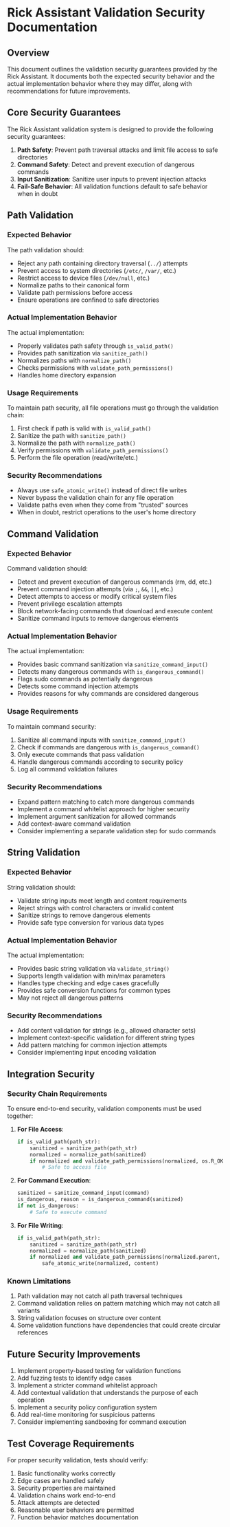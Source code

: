 # Rick Assistant Validation Security Documentation

## Overview

This document outlines the validation security guarantees provided by the Rick Assistant. It documents both the expected security behavior and the actual implementation behavior where they may differ, along with recommendations for future improvements.

## Core Security Guarantees

The Rick Assistant validation system is designed to provide the following security guarantees:

1. **Path Safety**: Prevent path traversal attacks and limit file access to safe directories
2. **Command Safety**: Detect and prevent execution of dangerous commands
3. **Input Sanitization**: Sanitize user inputs to prevent injection attacks
4. **Fail-Safe Behavior**: All validation functions default to safe behavior when in doubt

## Path Validation

### Expected Behavior

The path validation should:
- Reject any path containing directory traversal (`../`) attempts
- Prevent access to system directories (`/etc/`, `/var/`, etc.)
- Restrict access to device files (`/dev/null`, etc.)
- Normalize paths to their canonical form
- Validate path permissions before access
- Ensure operations are confined to safe directories

### Actual Implementation Behavior

The actual implementation:
- Properly validates path safety through `is_valid_path()`
- Provides path sanitization via `sanitize_path()`
- Normalizes paths with `normalize_path()`
- Checks permissions with `validate_path_permissions()`
- Handles home directory expansion

### Usage Requirements

To maintain path security, all file operations must go through the validation chain:
1. First check if path is valid with `is_valid_path()`
2. Sanitize the path with `sanitize_path()`
3. Normalize the path with `normalize_path()`
4. Verify permissions with `validate_path_permissions()`
5. Perform the file operation (read/write/etc.)

### Security Recommendations

- Always use `safe_atomic_write()` instead of direct file writes
- Never bypass the validation chain for any file operation
- Validate paths even when they come from "trusted" sources
- When in doubt, restrict operations to the user's home directory

## Command Validation

### Expected Behavior

Command validation should:
- Detect and prevent execution of dangerous commands (rm, dd, etc.)
- Prevent command injection attempts (via `;`, `&&`, `||`, etc.)
- Detect attempts to access or modify critical system files
- Prevent privilege escalation attempts
- Block network-facing commands that download and execute content
- Sanitize command inputs to remove dangerous elements

### Actual Implementation Behavior

The actual implementation:
- Provides basic command sanitization via `sanitize_command_input()`
- Detects many dangerous commands with `is_dangerous_command()`
- Flags sudo commands as potentially dangerous
- Detects some command injection attempts
- Provides reasons for why commands are considered dangerous

### Usage Requirements

To maintain command security:
1. Sanitize all command inputs with `sanitize_command_input()`
2. Check if commands are dangerous with `is_dangerous_command()`
3. Only execute commands that pass validation
4. Handle dangerous commands according to security policy
5. Log all command validation failures

### Security Recommendations

- Expand pattern matching to catch more dangerous commands
- Implement a command whitelist approach for higher security
- Implement argument sanitization for allowed commands
- Add context-aware command validation
- Consider implementing a separate validation step for sudo commands

## String Validation

### Expected Behavior

String validation should:
- Validate string inputs meet length and content requirements
- Reject strings with control characters or invalid content
- Sanitize strings to remove dangerous elements
- Provide safe type conversion for various data types

### Actual Implementation Behavior

The actual implementation:
- Provides basic string validation via `validate_string()`
- Supports length validation with min/max parameters
- Handles type checking and edge cases gracefully
- Provides safe conversion functions for common types
- May not reject all dangerous patterns

### Security Recommendations

- Add content validation for strings (e.g., allowed character sets)
- Implement context-specific validation for different string types
- Add pattern matching for common injection attempts
- Consider implementing input encoding validation

## Integration Security

### Security Chain Requirements

To ensure end-to-end security, validation components must be used together:

1. **For File Access**:
   ```python
   if is_valid_path(path_str):
       sanitized = sanitize_path(path_str)
       normalized = normalize_path(sanitized)
       if normalized and validate_path_permissions(normalized, os.R_OK):
           # Safe to access file
   ```

2. **For Command Execution**:
   ```python
   sanitized = sanitize_command_input(command)
   is_dangerous, reason = is_dangerous_command(sanitized)
   if not is_dangerous:
       # Safe to execute command
   ```

3. **For File Writing**:
   ```python
   if is_valid_path(path_str):
       sanitized = sanitize_path(path_str)
       normalized = normalize_path(sanitized)
       if normalized and validate_path_permissions(normalized.parent, os.W_OK):
           safe_atomic_write(normalized, content)
   ```

### Known Limitations

1. Path validation may not catch all path traversal techniques
2. Command validation relies on pattern matching which may not catch all variants
3. String validation focuses on structure over content
4. Some validation functions have dependencies that could create circular references

## Future Security Improvements

1. Implement property-based testing for validation functions
2. Add fuzzing tests to identify edge cases
3. Implement a stricter command whitelist approach
4. Add contextual validation that understands the purpose of each operation
5. Implement a security policy configuration system
6. Add real-time monitoring for suspicious patterns
7. Consider implementing sandboxing for command execution

## Test Coverage Requirements

For proper security validation, tests should verify:

1. Basic functionality works correctly
2. Edge cases are handled safely
3. Security properties are maintained
4. Validation chains work end-to-end
5. Attack attempts are detected
6. Reasonable user behaviors are permitted
7. Function behavior matches documentation 